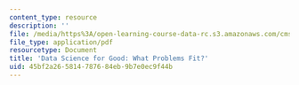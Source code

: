```yaml
---
content_type: resource
description: ''
file: /media/https%3A/open-learning-course-data-rc.s3.amazonaws.com/cms-631-data-storytelling-studio-climate-change-spring-2017/45bf2a265814787684eb9b7e0ec9f44b_MITCMS_631s17_koschinsky_2015.pdf
file_type: application/pdf
resourcetype: Document
title: 'Data Science for Good: What Problems Fit?'
uid: 45bf2a26-5814-7876-84eb-9b7e0ec9f44b
---
```

